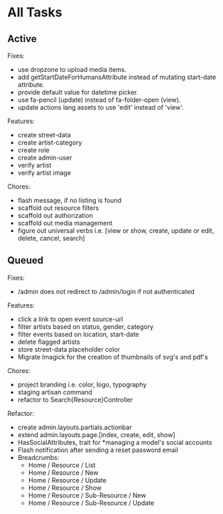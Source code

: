 # All Tasks

## Active

Fixes:

- use dropzone to upload media items.
- add getStartDateForHumansAttribute instead of mutating start-date attribute.
- provide default value for datetime picker.
- use fa-pencil (update) instead of fa-folder-open (view).
- update actions lang assets to use 'edit' instead of 'view'.

Features:

- create street-data
- create artist-category
- create role
- create admin-user
- verify artist
- verify artist image

Chores:

- flash message, if no listing is found
- scaffold out resource filters
- scaffold out authorization
- scaffold out media management
- figure out universal verbs i.e. [view or show, create, update or edit, delete, cancel, search]

## Queued

Fixes:

- /admin does not redirect to /admin/login if not authenticated

Features:

- click a link to open event source-url
- filter artists based on status, gender, category
- filter events based on location, start-date
- delete flagged artists
- store street-data placeholder color
- Migrate Imagick for the creation of thumbnails of svg's and pdf's

Chores:

- project branding i.e. color, logo, typography
- staging artisan command
- refactor to Search{Resource}Controller

Refactor:

- create admin.layouts.partials.actionbar
- extend admin.layouts.page.[index, create, edit, show]
- HasSocialAttributes, trait for \*managing a model's social accounts
- Flash notification after sending a reset password email
- Breadcrumbs:
    - Home / Resource / List
    - Home / Resource / New
    - Home / Resource / Update
    - Home / Resource / Show
    - Home / Resource / Sub-Resource / New
    - Home / Resource / Sub-Resource / Update


